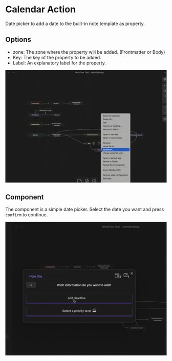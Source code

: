 # Calendar Action
Date picker to add a date to the built-in note template as property.

## Options
- zone: The zone where the property will be added. (Frontmatter or Body)
- Key: The key of the property to be added.
- Label: An explanatory label for the property.

![gif](../resources/actions/calendar/Calendar-step.gif)

## Component
The component is a simple date picker. Select the date you want and press `confirm` to continue.

![gif](../resources/actions/calendar/Calendar-component.gif)
